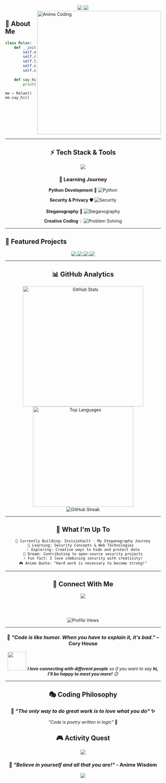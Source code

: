 <div align="center">

<img src="https://capsule-render.vercel.app/api?type=waving&color=gradient&customColorList=6,11,20&height=180&section=header&text=Konnichiwa!%20I'm%20Rolan&fontSize=42&fontColor=fff&animation=twinkling&fontAlignY=32" />

<img src="https://readme-typing-svg.herokuapp.com/?font=Righteous&size=28&center=true&vCenter=true&width=500&height=80&duration=4000&pause=1500&color=FF69B4&multiline=true&lines=CS+Student+%F0%9F%8E%93;Python+Developer+%F0%9F%90%8D;Security+Enthusiast+%F0%9F%9B%A1%EF%B8%8F;Anime+Lover+%F0%9F%8E%8C;Creative+Problem+Solver+%F0%9F%92%A1" />

</div>

<!-- Clean Anime Coding GIF -->
<img align="right" alt="Anime Coding" width="400" src="https://media.giphy.com/media/qgQUggAC3Pfv687qPC/giphy.gif" />

## 🚀 About Me

```python
class Rolan:
    def __init__(self):
        self.name = "Rolan"
        self.role = "CS Student & Python Developer"
        self.location = "Yellapur, India 🇮🇳"
        self.interests = ["Steganography", "Security Tools", "File Management"]
        self.current_focus = "Building secure and creative tools"
        
    def say_hi(self):
        print("Thanks for dropping by! Hope you find my work interesting ⭐")

me = Rolan()
me.say_hi()
```

<br clear="both"/>

---

<div align="center">

## ⚡ Tech Stack & Tools

<img src="https://skillicons.dev/icons?i=python,javascript,typescript,html,css,git,github,vscode,linux,windows&theme=dark" />

### 🎌 Learning Journey

**Python Development** 🐍
![Python](https://img.shields.io/badge/-Learning%20%26%20Building-FF69B4?style=for-the-badge&logo=python&logoColor=white)

**Security & Privacy** 🛡️
![Security](https://img.shields.io/badge/-Exploring%20%26%20Growing-9932CC?style=for-the-badge&logo=security&logoColor=white)

**Steganography** 🔐
![Steganography](https://img.shields.io/badge/-Passionate%20About-FF1493?style=for-the-badge&logo=ghost&logoColor=white)

**Creative Coding** 💡
![Problem Solving](https://img.shields.io/badge/-Always%20Improving-00CED1?style=for-the-badge&logo=lightbulb&logoColor=white)

</div>

---

## 🎯 Featured Projects

<div align="center">

<a href="https://github.com/Mrtracker-new/InvisioVault_R">
  <img align="center" src="https://github-readme-stats.vercel.app/api/pin/?username=Mrtracker-new&repo=InvisioVault_R&theme=tokyonight&hide_border=true&border_radius=15" />
</a>

<a href="https://github.com/Mrtracker-new/BAR">
  <img align="center" src="https://github-readme-stats.vercel.app/api/pin/?username=Mrtracker-new&repo=BAR&theme=tokyonight&hide_border=true&border_radius=15" />
</a>

<a href="https://github.com/Mrtracker-new/Sortify">
  <img align="center" src="https://github-readme-stats.vercel.app/api/pin/?username=Mrtracker-new&repo=Sortify&theme=tokyonight&hide_border=true&border_radius=15" />
</a>

<a href="https://github.com/Mrtracker-new/RNR">
  <img align="center" src="https://github-readme-stats.vercel.app/api/pin/?username=Mrtracker-new&repo=RNR&theme=tokyonight&hide_border=true&border_radius=15" />
</a>

</div>

---

<div align="center">

## 📊 GitHub Analytics

<img width="390" src="https://github-readme-stats.vercel.app/api?username=Mrtracker-new&show_icons=true&theme=tokyonight&hide_border=true&border_radius=15" alt="GitHub Stats" />
<img width="325" src="https://github-readme-stats.vercel.app/api/top-langs/?username=Mrtracker-new&theme=tokyonight&hide_border=true&border_radius=15&layout=compact" alt="Top Languages" />

</div>

<div align="center">
  
<img src="https://github-readme-streak-stats.herokuapp.com/?user=Mrtracker-new&theme=tokyonight&hide_border=true&border_radius=15" alt="GitHub Streak" />

</div>

---

<div align="center">

## 🎌 What I'm Up To

```
🔐 Currently Building: InvisioVault - My Steganography Journey
🌱 Learning: Security Concepts & Web Technologies  
💡 Exploring: Creative ways to hide and protect data
🎯 Dream: Contributing to open-source security projects
⚡ Fun fact: I love combining security with creativity!
🎮 Anime Quote: "Hard work is necessary to become strong!"
```

</div>

---

<div align="center">

## 🌸 Connect With Me

<a href="https://github.com/Mrtracker-new">
  <img src="https://img.shields.io/badge/GitHub-100000?style=for-the-badge&logo=github&logoColor=white&color=FF69B4" />
</a>

<br><br>

<img src="https://komarev.com/ghpvc/?username=Mrtracker-new&label=Profile%20views&color=FF69B4&style=for-the-badge" alt="Profile Views" />

</div>

---

<div align="center">

### 💫 *"Code is like humor. When you have to explain it, it's bad."* – Cory House

<img src="https://media.giphy.com/media/LnQjpWaON8nhr21vNW/giphy.gif" width="60"> 
<em><b>I love connecting with different people</b> so if you want to say <b>hi, I'll be happy to meet you more!</b> 😊</em>

</div>

---

<div align="center">
  
## 🎭 Coding Philosophy

### 🌸 *"The only way to do great work is to love what you do"* ✨

*"Code is poetry written in logic"* 💫

</div>

<!-- Activity Graph -->
<div align="center">

## 🎮 Activity Quest

<img src="https://github-readme-activity-graph.vercel.app/graph?username=Mrtracker-new&bg_color=1a1b27&color=ff69b4&line=ff69b4&point=ff69b4&area=true&hide_border=true&custom_title=Rolan's%20Coding%20Adventure" />

### 🎌 *"Believe in yourself and all that you are!"* - Anime Wisdom

</div>

<!-- Final Animated Footer -->
<div align="center">

<img src="https://capsule-render.vercel.app/api?type=waving&color=gradient&customColorList=6,11,20&height=100&section=footer&animation=twinkling" />

</div>
